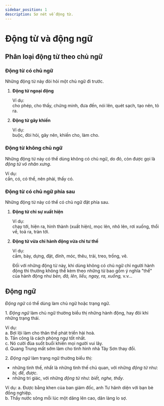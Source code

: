 ```yaml
---
sidebar_position: 1
description: Sơ nét về động từ.
---
```


# Động từ và động ngữ

## Phân loại động từ theo chủ ngữ

### Động từ có chủ ngữ

Những động từ này đòi hỏi một chủ ngữ đi trước.

1. **Động từ ngoại động**

    Ví dụ:  
    cho phép, cho thấy, chứng minh, đưa đến, nói lên, quét sạch, tạo nên, tỏ ra.

2. **Động từ gây khiến**

    Ví dụ:  
    buộc, đòi hỏi, gây nên, khiến cho, làm cho.

### Động từ không chủ ngữ

Những động từ này có thể dùng không có chủ ngữ, do đó, còn được gọi là *động từ vô nhân xưng*.

Ví dụ:  
cần, có, có thể, nên phải, thấy có.

### Động từ có chủ ngữ phía sau

Những động từ này có thể có chủ ngữ đặt phía sau.

1. **Động từ chỉ sự xuất hiện**

    Ví dụ:  
    chạy tới, hiện ra, hình thành (xuất hiện), mọc lên, nhô lên, rơi xuống, thổi về, toả ra, tràn tới.

2. **Động từ vừa chỉ hành động vừa chỉ tư thế**

    Ví dụ:  
    cắm, bày, dựng, đặt, đính, móc, thêu, trải, treo, trồng, vẽ.

    Đối với những động từ này, khi dùng không có chủ ngữ chỉ người hành động thì thường không thể kèm theo những từ bao gồm ý nghĩa "thể" của hành động như *bèn, đã, lên, liều, ngay, ra, xuống,* v.v...

## Động ngữ

*Động ngữ* có thể dùng làm chủ ngữ hoặc trạng ngữ.

1\. *Động ngữ* làm chủ ngữ thường biểu thị những hành động, hay đôi khi những trạng thái.

Ví dụ:  
a. Bơi lội làm cho thân thể phát triển hài hoà.  
b. Tấn công là cách phòng ngự tốt nhất.  
c. Nó cười đùa suốt buổi khiến mọi người vui lây.  
d. Quang Trung mất sớm làm cho tình hình nhà Tây Sơn thay đổi.

2\. *Động ngữ* làm trạng ngữ thường biểu thị:

- những tình thế, nhất là những tình thế chủ quan, với những *động từ* như: *bị, để, được*.
- những tri giác, với những *động từ* như: *biết, nghe, thấy*.

Ví dụ:
a. Được bằng khen của ban giám đốc, anh Tư hãnh diện với bạn bè đồng nghiệp.  
b. Thấy nước sông mỗi lúc một dâng lên cao, dân làng lo sợ. 